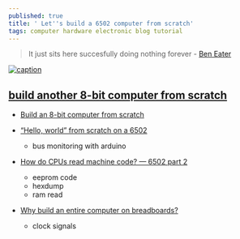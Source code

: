 ```yaml
---
published: true
title: ' Let''s build a 6502 computer from scratch'
tags: computer hardware electronic blog tutorial
---
```

> It just sits here succesfully doing nothing forever - [Ben Eater](https://www.youtube.com/channel/UCS0N5baNlQWJCUrhCEo8WlA) 

[![caption](https://yt3.ggpht.com/S29wEjoodDYZ7RTVEtF30KrFOKABSlqphjNwGzC8RCslsketGsynfUKr8aSpXWMBFAZH9AAP=w2560-fcrop64=1,00005a57ffffa5a8-k-c0xffffffff-no-nd-rj)](https://www.youtube.com/channel/UCS0N5baNlQWJCUrhCEo8WlA)

## [build another 8-bit computer from scratch](https://www.youtube.com/watch?v=HyznrdDSSGM&list=PLowKtXNTBypGqImE405J2565dvjafglHU)

- [Build an 8-bit computer from scratch](https://eater.net/8bit/)

- [“Hello, world” from scratch on a 6502](https://www.youtube.com/watch?v=LnzuMJLZRdU)
    - bus monitoring with arduino
- [How do CPUs read machine code? — 6502 part 2](https://www.youtube.com/watch?v=yl8vPW5hydQ)
	- eeprom code
	- hexdump
	- ram read
    
- [Why build an entire computer on breadboards?](https://www.youtube.com/watch?v=fCbAafKLqC8)
	- clock signals
